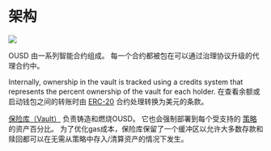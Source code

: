 # 架构

![](../.gitbook/assets/ousd_docs_graphics_3.png)

OUSD 由一系列智能合约组成。 每一个合约都被包在可以通过治理协议升级的代理合约中。

Internally, ownership in the vault is tracked using a credits system that represents the percent ownership of the vault for each holder. 在查看余额或启动钱包之间的转账时由 [ERC-20](api/erc-20-1.md) 合约处理转换为美元的条款。

[保险库（Vault）](api/vault.md) 负责铸造和燃烧OUSD。 它也会强制部署到每个受支持的 [策略](../core-concepts/supported-strategies/)的资产百分比。 为了优化gas成本，保险库保留了一个缓冲区以允许大多数存款和赎回都可以在无需从策略中存入/清算资产的情况下发生。



